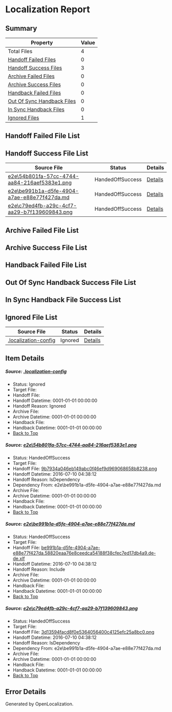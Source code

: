 # <a name='report-top'></a> Localization Report

## Summary
 Property | Value 
 -------- | ----- 
 Total Files | 4
[ Handoff Failed Files ](#handoff-failed-list)| 0
[ Handoff Success Files ](#handoff-success-list)| 3
[ Archive Failed Files ](#archive-failed-list)| 0
[ Archive Success Files ](#archive-success-list)| 0
[ Handback Failed Files ](#handback-failed-list)| 0
[ Out Of Sync Handback Files ](#outofsync-handback-success-list)| 0
[ In Sync Handback Files ](#insync-handback-success-list)| 0
[ Ignored Files ](#ignored-list)| 1

## <a name='handoff-failed-list'></a> Handoff Failed File List

## <a name='handoff-success-list'></a> Handoff Success File List
 Source File | Status | Details 
 ----------- | ------ | ------- 
 [e2e\54b801fa-57cc-4744-aa84-216aef5383e1.png](https://github.com/OpenLocalizationTestOrg/oltest/blob/5e73c286184e8f7c5bbe04c7597f09c84696e6c8/e2e/54b801fa-57cc-4744-aa84-216aef5383e1.png) | HandedOffSuccess | [Details](#9b7934a046eb149abc0f46ef9d969068658b82381)
 [e2e\be991b1a-d5fe-4904-a7ae-e88e77f427da.md](https://github.com/OpenLocalizationTestOrg/oltest/blob/5e73c286184e8f7c5bbe04c7597f09c84696e6c8/e2e/be991b1a-d5fe-4904-a7ae-e88e77f427da.md) | HandedOffSuccess | [Details](#9accd31491a1f8b29503c03dee1d2fe74a429c5c2)
 [e2e\c79ed4fb-a29c-4cf7-aa29-b7f139609843.png](https://github.com/OpenLocalizationTestOrg/oltest/blob/5e73c286184e8f7c5bbe04c7597f09c84696e6c8/e2e/c79ed4fb-a29c-4cf7-aa29-b7f139609843.png) | HandedOffSuccess | [Details](#3d13594facd8f0e5364056400c4125efc25a8bc03)

## <a name='archive-failed-list'></a> Archive Failed File List

## <a name='archive-success-list'></a> Archive Success File List

## <a name='handback-failed-list'></a> Handback Failed File List

## <a name='outofsync-handback-success-list'></a> Out Of Sync Handback Success File List

## <a name='insync-handback-success-list'></a> In Sync Handback File Success List

## <a name='ignored-list'></a> Ignored File List
 Source File | Status | Details 
 ----------- | ------ | ------- 
 [.localization-config](https://github.com/OpenLocalizationTestOrg/oltest/blob/5e73c286184e8f7c5bbe04c7597f09c84696e6c8/.localization-config) | Ignored | [Details](#3d4f252ac210baf56311d7e97dcc2db10974dbd20)

## Item Details
##### <a name='3d4f252ac210baf56311d7e97dcc2db10974dbd20'></a> Source: [.localization-config](https://github.com/OpenLocalizationTestOrg/oltest/blob/5e73c286184e8f7c5bbe04c7597f09c84696e6c8/.localization-config)
* Status: Ignored
* Target File: 
* Handoff File: 
* Handoff Datetime: 0001-01-01 00:00:00
* Handoff Reason: Ignored
* Archive File: 
* Archive Datetime: 0001-01-01 00:00:00
* Handback File: 
* Handback Datetime: 0001-01-01 00:00:00
* [Back to Top](#report-top)

##### <a name='9b7934a046eb149abc0f46ef9d969068658b82381'></a> Source: [e2e\54b801fa-57cc-4744-aa84-216aef5383e1.png](https://github.com/OpenLocalizationTestOrg/oltest/blob/5e73c286184e8f7c5bbe04c7597f09c84696e6c8/e2e/54b801fa-57cc-4744-aa84-216aef5383e1.png)
* Status: HandedOffSuccess
* Target File: 
* Handoff File: [9b7934a046eb149abc0f46ef9d969068658b8238.png](https://github.com/OpenLocalizationTestOrg/olhandoff-e2e/blob/b8e295b22c4cd75f346949a2092543a5d41a5fb2/ol-handoff/OpenLocalizationTestOrg/oltest-dede-fly/ci/ht/9b7934a046eb149abc0f46ef9d969068658b8238.png)
* Handoff Datetime: 2016-07-10 04:38:12
* Handoff Reason: IsDependency
* Dependency From: e2e\be991b1a-d5fe-4904-a7ae-e88e77f427da.md
* Archive File: 
* Archive Datetime: 0001-01-01 00:00:00
* Handback File: 
* Handback Datetime: 0001-01-01 00:00:00
* [Back to Top](#report-top)

##### <a name='9accd31491a1f8b29503c03dee1d2fe74a429c5c2'></a> Source: [e2e\be991b1a-d5fe-4904-a7ae-e88e77f427da.md](https://github.com/OpenLocalizationTestOrg/oltest/blob/5e73c286184e8f7c5bbe04c7597f09c84696e6c8/e2e/be991b1a-d5fe-4904-a7ae-e88e77f427da.md)
* Status: HandedOffSuccess
* Target File: 
* Handoff File: [be991b1a-d5fe-4904-a7ae-e88e77f427da.58820eaa76e8ceedca54188f38cfec7ed17db4a9.de-de.xlf](https://github.com/OpenLocalizationTestOrg/olhandoff-e2e/blob/b8e295b22c4cd75f346949a2092543a5d41a5fb2/ol-handoff/OpenLocalizationTestOrg/oltest-dede-fly/ci/ht/be991b1a-d5fe-4904-a7ae-e88e77f427da.58820eaa76e8ceedca54188f38cfec7ed17db4a9.de-de.xlf)
* Handoff Datetime: 2016-07-10 04:38:12
* Handoff Reason: Include
* Archive File: 
* Archive Datetime: 0001-01-01 00:00:00
* Handback File: 
* Handback Datetime: 0001-01-01 00:00:00
* [Back to Top](#report-top)

##### <a name='3d13594facd8f0e5364056400c4125efc25a8bc03'></a> Source: [e2e\c79ed4fb-a29c-4cf7-aa29-b7f139609843.png](https://github.com/OpenLocalizationTestOrg/oltest/blob/5e73c286184e8f7c5bbe04c7597f09c84696e6c8/e2e/c79ed4fb-a29c-4cf7-aa29-b7f139609843.png)
* Status: HandedOffSuccess
* Target File: 
* Handoff File: [3d13594facd8f0e5364056400c4125efc25a8bc0.png](https://github.com/OpenLocalizationTestOrg/olhandoff-e2e/blob/b8e295b22c4cd75f346949a2092543a5d41a5fb2/ol-handoff/OpenLocalizationTestOrg/oltest-dede-fly/ci/ht/3d13594facd8f0e5364056400c4125efc25a8bc0.png)
* Handoff Datetime: 2016-07-10 04:38:12
* Handoff Reason: IsDependency
* Dependency From: e2e\be991b1a-d5fe-4904-a7ae-e88e77f427da.md
* Archive File: 
* Archive Datetime: 0001-01-01 00:00:00
* Handback File: 
* Handback Datetime: 0001-01-01 00:00:00
* [Back to Top](#report-top)


## Error Details

Generated by OpenLocalization.

